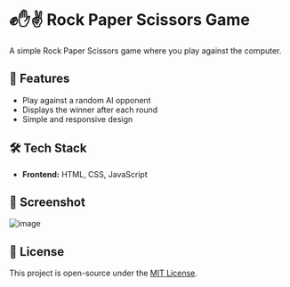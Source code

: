 # ✊✋✌ Rock Paper Scissors Game  

A simple Rock Paper Scissors game where you play against the computer.  

## 🚀 Features  
- Play against a random AI opponent  
- Displays the winner after each round  
- Simple and responsive design  

## 🛠 Tech Stack  
- **Frontend:** HTML, CSS, JavaScript  

## 📸 Screenshot  
![image](https://github.com/user-attachments/assets/39c0b858-0d18-423f-a723-5bf2d0dc9af4)
 

## 📝 License  
This project is open-source under the [MIT License](LICENSE).  
